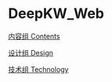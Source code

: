 # DeepKW_Web

[内容组 Contents](contents/README.md)

[设计组 Design](design/README.md)

[技术组 Technology](web/README.md)
